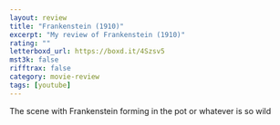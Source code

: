 ```yaml
---
layout: review
title: "Frankenstein (1910)"
excerpt: "My review of Frankenstein (1910)"
rating: ""
letterboxd_url: https://boxd.it/4Szsv5
mst3k: false
rifftrax: false
category: movie-review
tags: [youtube]
---
```


The scene with Frankenstein forming in the pot or whatever is so wild
